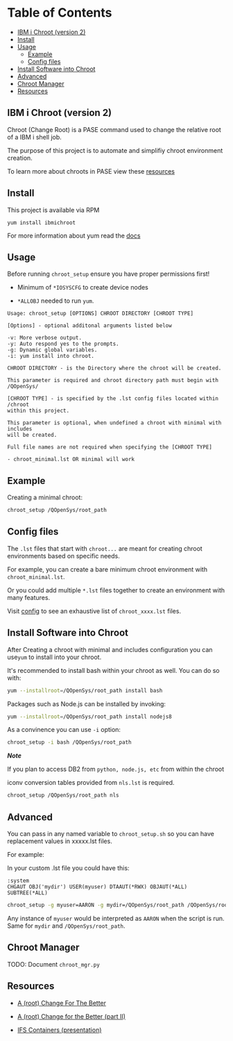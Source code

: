 # Table of Contents

- [IBM i Chroot (version 2)](#ibm-i-chroot-version-2)
- [Install](#install)
- [Usage](#usage)
  - [Example](#chroot-setup-example)
  - [Config files](#config-files)
- [Install Software into Chroot](#install-software-into-chroot)
- [Advanced](#advanced)
- [Chroot Manager](#chroot-manager)
- [Resources](#resources)

## IBM i Chroot (version 2)

Chroot (Change Root) is a PASE command used to change the relative root of a IBM
i shell job.

The purpose of this project is to automate and simplifiy chroot environment creation.

To learn more about chroots in PASE view these [resources](#resources)

## Install

This project is available via RPM

`yum install ibmichroot`

For more information about yum read the [docs](https://bitbucket.org/ibmi/opensource/src/master/docs/yum/)

## Usage

Before running `chroot_setup` ensure you have proper permissions first!

- Minimum of `*IOSYSCFG` to create device nodes

- `*ALLOBJ` needed to run `yum`.

`Usage: chroot_setup [OPTIONS] CHROOT DIRECTORY [CHROOT TYPE]`

```lang-none
[Options] - optional additonal arguments listed below

-v: More verbose output.
-y: Auto respond yes to the prompts.
-g: Dynamic global variables.  
-i: yum install into chroot.
```

```lang-none
CHROOT DIRECTORY - is the Directory where the chroot will be created.

This parameter is required and chroot directory path must begin with /QOpenSys/
```

```lang-none
[CHROOT TYPE] - is specified by the .lst config files located within /chroot
within this project.

This parameter is optional, when undefined a chroot with minimal with includes
will be created.

Full file names are not required when specifying the [CHROOT TYPE]

- chroot_minimal.lst OR minimal will work

```

## Example

Creating a minimal chroot:

```bash
chroot_setup /QOpenSys/root_path
```

## Config files

The `.lst` files that start with `chroot...` are meant for creating chroot
environments based on specific needs.

For example, you can create a bare minimum chroot environment with
`chroot_minimal.lst`.

Or you could add multiple `*.lst` files together to create an environment with
many features.

Visit [config](https://github.com/IBM/ibmichroot/blob/master/config) to see an
exhaustive list of `chroot_xxxx.lst` files.

## Install Software into Chroot

After Creating a chroot with minimal and includes configuration you can use`yum`
to install into your chroot.

It's recommended to install bash within your chroot as well. You can do so with:

```bash
yum --installroot=/QOpenSys/root_path install bash
```

Packages such as Node.js can be installed by invoking:

```bash
yum --installroot=/QOpenSys/root_path install nodejs8
```

As a convinence you can use  `-i` option:

```bash
chroot_setup -i bash /QOpenSys/root_path
```

***Note***

If you plan to access DB2 from `python, node.js, etc` from within the chroot

iconv conversion tables provided from `nls.lst` is required.

```bash
chroot_setup /QOpenSys/root_path nls
```

## Advanced

You can pass in any named variable to `chroot_setup.sh` so you can have
replacement values in xxxxx.lst files.

For example:

In your custom .lst file you could have this:

```lang-none
:system
CHGAUT OBJ('mydir') USER(myuser) DTAAUT(*RWX) OBJAUT(*ALL) SUBTREE(*ALL)
```

```bash
chroot_setup -g myuser=AARON -g mydir=/QOpenSys/root_path /QOpenSys/root_path /path/to/yourCustom.lst
```

Any instance of `myuser` would be interpreted as `AARON` when the script is run.
Same for `mydir` and `/QOpenSys/root_path`.

## Chroot Manager

TODO: Document `chroot_mgr.py`

## Resources

- [A (root) Change For The Better](http://bit.ly/ibmsystemsmag-chroot)

- [A (root) Change for the Better (part II)](http://bit.ly/ism-chroot2)

- [IFS Containers (presentation)](https://krengel.tech/litmis-ifs-containers)
